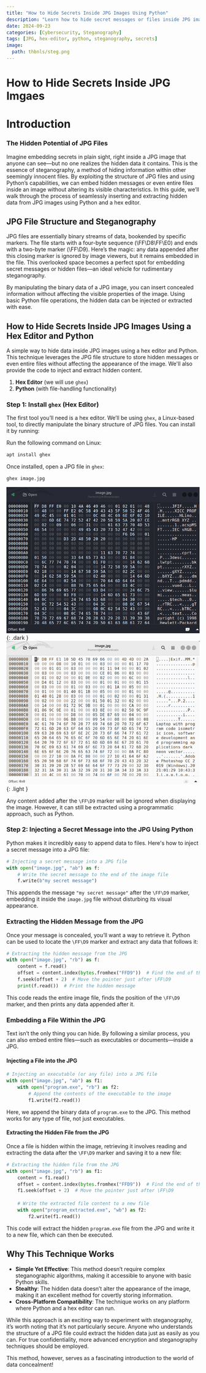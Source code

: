 ```yaml
---
title: "How to Hide Secrets Inside JPG Images Using Python"
description: "Learn how to hide secret messages or files inside JPG images using Python and a hex editor. A step-by-step guide to simple steganography."
date: 2024-09-23  
categories: [Cybersecurity, Steganography]  
tags: [JPG, hex-editor, python, steganography, secrets]  
image:  
  path: thbnls/steg.png
---
```


# **How to Hide Secrets Inside JPG Imgaes**

# Introduction

### The Hidden Potential of JPG Files

Imagine embedding secrets in plain sight, right inside a JPG image that anyone can see—but no one realizes the hidden data it contains. This is the essence of steganography, a method of hiding information within other seemingly innocent files. By exploiting the structure of JPG files and using Python’s capabilities, we can embed hidden messages or even entire files inside an image without altering its visible characteristics. In this guide, we’ll walk through the process of seamlessly inserting and extracting hidden data from JPG images using Python and a hex editor.

## JPG File Structure and Steganography

JPG files are essentially binary streams of data, bookended by specific markers. The file starts with a four-byte sequence (\FF\D8\FF\E0) and ends with a two-byte marker (\FF\D9). Here’s the magic: any data appended after this closing marker is ignored by image viewers, but it remains embedded in the file. This overlooked space becomes a perfect spot for embedding secret messages or hidden files—an ideal vehicle for rudimentary steganography.

By manipulating the binary data of a JPG image, you can insert concealed information without affecting the visible properties of the image. Using basic Python file operations, the hidden data can be injected or extracted with ease.

## How to Hide Secrets Inside JPG Images Using a Hex Editor and Python

A simple way to hide data inside JPG images using a hex editor and Python. This technique leverages the JPG file structure to store hidden messages or even entire files without affecting the appearance of the image. We'll also provide the code to inject and extract hidden content.

1. **Hex Editor** (we will use `ghex`)
2. **Python** (with file-handling functionality)

### Step 1: Install `ghex` (Hex Editor)

The first tool you’ll need is a hex editor. We’ll be using `ghex`, a Linux-based tool, to directly manipulate the binary structure of JPG files. You can install it by running:

Run the following command on Linux:

```bash
apt install ghex
```

Once installed, open a JPG file in `ghex`:

```bash
ghex image.jpg
```
![A hidden message being extracted from a JPG file using Python code.](bimgs/steganography/ghex-steg-dark.png){: .dark }
![A hidden message being extracted from a JPG file using Python code.](bimgs/steganography/ghex-steg-light.png){: .light }

Any content added after the `\FF\D9` marker will be ignored when displaying the image. However, it can still be extracted using a programmatic approach, such as Python.

### Step 2: Injecting a Secret Message into the JPG Using Python

Python makes it incredibly easy to append data to files. Here's how to inject a secret message into a JPG file:

```python
# Injecting a secret message into a JPG file
with open("image.jpg", "ab") as f:
    # Write the secret message to the end of the image file
    f.write(b"my secret message")
```

This appends the message `"my secret message"` after the `\FF\D9` marker, embedding it inside the `image.jpg` file without disturbing its visual appearance.

### Extracting the Hidden Message from the JPG

Once your message is concealed, you’ll want a way to retrieve it. Python can be used to locate the `\FF\D9` marker and extract any data that follows it:

```python
# Extracting the hidden message from the JPG
with open("image.jpg", "rb") as f:
    content = f.read()
    offset = content.index(bytes.fromhex("FFD9"))  # Find the end of the JPG image
    f.seek(offset + 2)  # Move the pointer just after \FF\D9
    print(f.read())  # Print the hidden message
```

This code reads the entire image file, finds the position of the `\FF\D9` marker, and then prints any data appended after it.

### Embedding a File Within the JPG

Text isn’t the only thing you can hide. By following a similar process, you can also embed entire files—such as executables or documents—inside a JPG.

#### Injecting a File into the JPG

```python
# Injecting an executable (or any file) into a JPG file
with open("image.jpg", "ab") as f1:
    with open("program.exe", "rb") as f2:
        # Append the contents of the executable to the image
        f1.write(f2.read())
```

Here, we append the binary data of `program.exe` to the JPG. This method works for any type of file, not just executables.

#### Extracting the Hidden File from the JPG

Once a file is hidden within the image, retrieving it involves reading and extracting the data after the `\FF\D9` marker and saving it to a new file:

```python
# Extracting the hidden file from the JPG
with open("image.jpg", "rb") as f1:
    content = f1.read()
    offset = content.index(bytes.fromhex("FFD9"))  # Find the end of the JPG image
    f1.seek(offset + 2)  # Move the pointer just after \FF\D9
    
    # Write the extracted file content to a new file
    with open("program_extracted.exe", "wb") as f2:
        f2.write(f1.read())
```

This code will extract the hidden `program.exe` file from the JPG and write it to a new file, which can then be executed.


## Why This Technique Works

- **Simple Yet Effective**: This method doesn’t require complex steganographic algorithms, making it accessible to anyone with basic Python skills.
- **Stealthy**: The hidden data doesn’t alter the appearance of the image, making it an excellent method for covertly storing information.
- **Cross-Platform Compatibility**: The technique works on any platform where Python and a hex editor can run.

While this approach is an exciting way to experiment with steganography, it’s worth noting that it’s not particularly secure. Anyone who understands the structure of a JPG file could extract the hidden data just as easily as you can. For true confidentiality, more advanced encryption and steganography techniques should be employed.

This method, however, serves as a fascinating introduction to the world of data concealment!
